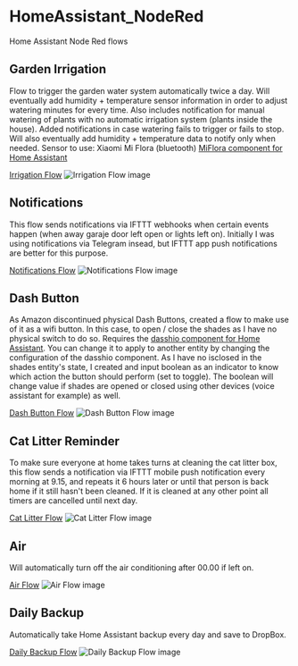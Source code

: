# HomeAssistant_NodeRed
Home Assistant Node Red flows

## Garden Irrigation

Flow to trigger the garden water system automatically twice a day. Will eventually add humidity + temperature sensor information in order to adjust watering minutes for every time. Also includes notification for manual watering of plants with no automatic irrigation system (plants inside the house). Added notifications in case watering fails to trigger or fails to stop. Will also eventually add humidity + temperature data to notify only when needed. Sensor to use: Xiaomi Mi Flora (bluetooth) [MiFlora component for Home Assistant](https://www.home-assistant.io/components/miflora)

[Irrigation Flow](https://github.com/julietsvq/HomeAssistant_NodeRed/blob/master/garden%20irrigation%20flow.json)
![Irrigation Flow image](https://github.com/julietsvq/HomeAssistant_NodeRed/blob/master/images/garden_irrigation.png)

## Notifications

This flow sends notifications via IFTTT webhooks when certain events happen (when away garaje door left open or lights left on). Initially I was using notifications via Telegram insead, but IFTTT app push notifications are better for this purpose.

[Notifications Flow](https://github.com/julietsvq/HomeAssistant_NodeRed/blob/master/notifications%20flow.json)
![Notifications Flow image](https://github.com/julietsvq/HomeAssistant_NodeRed/blob/master/images/notifications.png)

## Dash Button

As Amazon discontinued physical Dash Buttons, created a flow to make use of it as a wifi button. In this case, to open / close the shades as I have no physical switch to do so. Requires the [dasshio component for Home Assistant](https://github.com/danimtb/dasshio). You can change it to apply to another entity by changing the configuration of the dasshio component. As I have no isclosed in the shades entity's state, I created and input boolean as an indicator to know which action the button should perform (set to toggle). The boolean will change value if shades are opened or closed using other devices (voice assistant for example) as well.

[Dash Button Flow](https://github.com/julietsvq/HomeAssistant_NodeRed/blob/master/dash%20button%20flow.json)
![Dash Button Flow image](https://github.com/julietsvq/HomeAssistant_NodeRed/blob/master/images/dash_button.png)


## Cat Litter Reminder

To make sure everyone at home takes turns at cleaning the cat litter box, this flow sends a notification via IFTTT mobile push notification every morning at 9.15, and repeats it 6 hours later or until that person is back home if it still hasn't been cleaned. If it is cleaned at any other point all timers are cancelled until next day.

[Cat Litter Flow](https://github.com/julietsvq/HomeAssistant_NodeRed/blob/master/cat%20litter%20flow.json)
![Cat Litter Flow image](https://github.com/julietsvq/HomeAssistant_NodeRed/blob/master/images/cat_litter.png)

## Air

Will automatically turn off the air conditioning after 00.00 if left on.

[Air Flow](https://github.com/julietsvq/HomeAssistant_NodeRed/blob/master/office%20air%20flow.json)
![Air Flow image](https://github.com/julietsvq/HomeAssistant_NodeRed/blob/master/images/air.png)

## Daily Backup

Automatically take Home Assistant backup every day and save to DropBox.

[Daily Backup Flow](https://github.com/julietsvq/HomeAssistant_NodeRed)
![Daily Backup Flow image](https://github.com/julietsvq/HomeAssistant_NodeRed/blob/master/images/nightly_backups.png)
